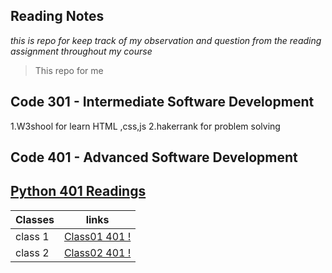 ## Reading Notes

_*this is repo for keep track of my observation and question from the reading assignment throughout my course*_

>This repo for me


## Code 301 - Intermediate Software Development
1.W3shool for learn HTML ,css,js
2.hakerrank for problem solving


## Code 401 - Advanced Software Development

## [Python 401 Readings ](./code-401-python)

Classes       | links
------------- | -------------
class 1       | [Class01 401 !](https://ashar121299.github.io/reading-notes/code-401-python/Class-01/class1README)
class 2       | [Class02 401 !](https://ashar121299.github.io/reading-notes/code-401-python/Class-02/class2README)

